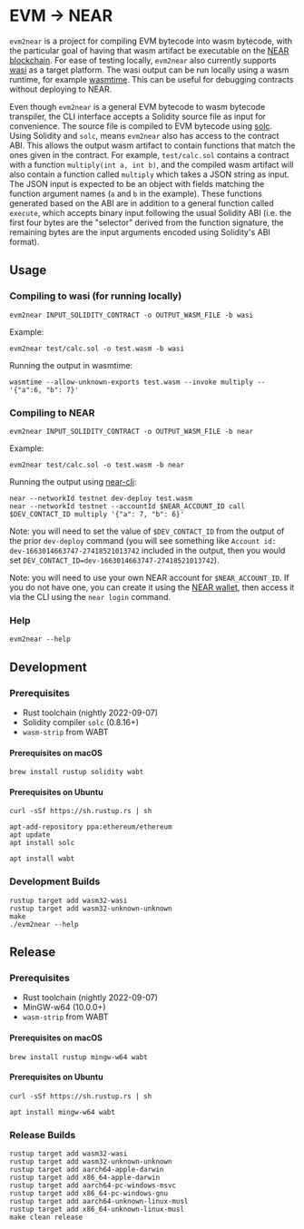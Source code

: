 # EVM → NEAR

`evm2near` is a project for compiling EVM bytecode into wasm bytecode, with the particular goal of having that wasm artifact be executable on the [NEAR blockchain](https://near.org/).
For ease of testing locally, `evm2near` also currently supports [wasi](https://wasi.dev/) as a target platform.
The wasi output can be run locally using a wasm runtime, for example [wasmtime](https://wasmtime.dev/).
This can be useful for debugging contracts without deploying to NEAR.

Even though `evm2near` is a general EVM bytecode to wasm bytecode transpiler, the CLI interface accepts a Solidity source file as input for convenience.
The source file is compiled to EVM bytecode using [solc](https://github.com/ethereum/solidity).
Using Solidity and `solc`, means `evm2near` also has access to the contract ABI.
This allows the output wasm artifact to contain functions that match the ones given in the contract.
For example, `test/calc.sol` contains a contract with a function `multiply(int a, int b)`, and the compiled wasm artifact will also contain a function called `multiply` which takes a JSON string as input.
The JSON input is expected to be an object with fields matching the function argument names (`a` and `b` in the example).
These functions generated based on the ABI are in addition to a general function called `execute`, which accepts binary input following the usual Solidity ABI (i.e. the first four bytes are the "selector" derived from the function signature, the remaining bytes are the input arguments encoded using Solidity's ABI format).

## Usage

### Compiling to wasi (for running locally)

```
evm2near INPUT_SOLIDITY_CONTRACT -o OUTPUT_WASM_FILE -b wasi
```

Example:

```console
evm2near test/calc.sol -o test.wasm -b wasi
```

Running the output in wasmtime:

```console
wasmtime --allow-unknown-exports test.wasm --invoke multiply -- '{"a":6, "b": 7}'
```

### Compiling to NEAR

```
evm2near INPUT_SOLIDITY_CONTRACT -o OUTPUT_WASM_FILE -b near
```

Example:

```console
evm2near test/calc.sol -o test.wasm -b near
```

Running the output using [near-cli](https://github.com/near/near-cli):

```console
near --networkId testnet dev-deploy test.wasm
near --networkId testnet --accountId $NEAR_ACCOUNT_ID call $DEV_CONTACT_ID multiply '{"a": 7, "b": 6}'
```

Note: you will need to set the value of `$DEV_CONTACT_ID` from the output of the prior `dev-deploy` command (you will see something like `Account id: dev-1663014663747-27418521013742` included in the output, then you would set `DEV_CONTACT_ID=dev-1663014663747-27418521013742`).

Note: you will need to use your own NEAR account for `$NEAR_ACCOUNT_ID`.
If you do not have one, you can create it using the [NEAR wallet](https://wallet.testnet.near.org/create), then access it via the CLI using the `near login` command.

### Help

```console
evm2near --help
```

## Development

### Prerequisites

- Rust toolchain (nightly 2022-09-07)
- Solidity compiler `solc` (0.8.16+)
- `wasm-strip` from WABT

#### Prerequisites on macOS

```console
brew install rustup solidity wabt
```

#### Prerequisites on Ubuntu

```console
curl -sSf https://sh.rustup.rs | sh

apt-add-repository ppa:ethereum/ethereum
apt update
apt install solc

apt install wabt
```

### Development Builds

```console
rustup target add wasm32-wasi
rustup target add wasm32-unknown-unknown
make
./evm2near --help
```

## Release

### Prerequisites

- Rust toolchain (nightly 2022-09-07)
- MinGW-w64 (10.0.0+)
- `wasm-strip` from WABT

#### Prerequisites on macOS

```console
brew install rustup mingw-w64 wabt
```

#### Prerequisites on Ubuntu

```console
curl -sSf https://sh.rustup.rs | sh

apt install mingw-w64 wabt
```

### Release Builds

```console
rustup target add wasm32-wasi
rustup target add wasm32-unknown-unknown
rustup target add aarch64-apple-darwin
rustup target add x86_64-apple-darwin
rustup target add aarch64-pc-windows-msvc
rustup target add x86_64-pc-windows-gnu
rustup target add aarch64-unknown-linux-musl
rustup target add x86_64-unknown-linux-musl
make clean release
```
